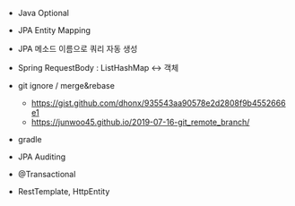 - Java Optional

- JPA Entity Mapping

- JPA 메소드 이름으로 쿼리 자동 생성

- Spring RequestBody : ListHashMap <-> 객체

- git ignore / merge&rebase
    - https://gist.github.com/dhonx/935543aa90578e2d2808f9b4552666e1
    - https://junwoo45.github.io/2019-07-16-git_remote_branch/

- gradle

- JPA Auditing

- @Transactional

- RestTemplate, HttpEntity